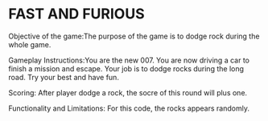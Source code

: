 # FAST AND FURIOUS
Objective of the game:The purpose of the game is to dodge rock during the whole game.

Gameplay Instructions:You are the new 007. You are now driving a car to finish a mission and escape. Your job is to dodge rocks during the long road. Try your best and have fun.

Scoring: After player dodge a rock, the socre of this round will plus one.

Functionality and Limitations: For this code, the rocks appears randomly.

